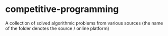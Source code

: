 # competitive-programming

A collection of solved algorithmic problems from various sources (the name of the folder denotes the source / online platform)
